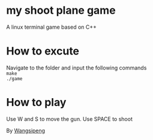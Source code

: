 # my shoot plane game
A linux terminal game based on C++<br>

# How to excute
Navigate to the folder and input the following commands<br>
`make`<br>
`./game`

# How to play
Use W and S to move the gun. Use SPACE to shoot<br>

By [Wangsipeng](https://github.com/SipengWang)
